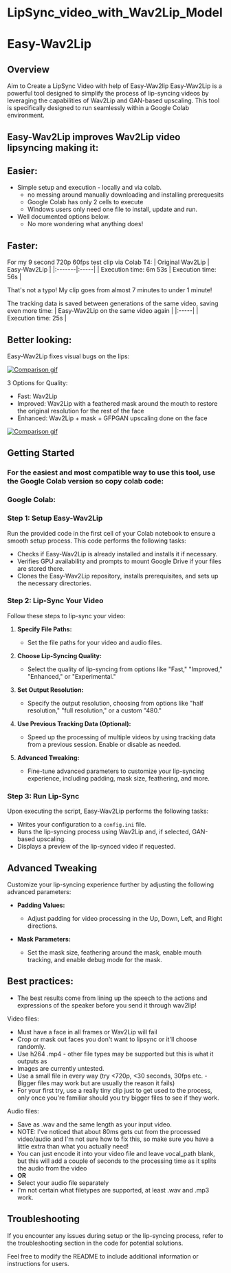 # LipSync_video_with_Wav2Lip_Model


 # Easy-Wav2Lip

## Overview
Aim to Create a LipSync Video with help of Easy-Wav2lip
Easy-Wav2Lip is a powerful tool designed to simplify the process of lip-syncing videos by leveraging the capabilities of Wav2Lip and GAN-based upscaling. This tool is specifically designed to run seamlessly within a Google Colab environment.

## Easy-Wav2Lip improves Wav2Lip video lipsyncing making it:

## Easier:
* Simple setup and execution - locally and via colab.
     * no messing around manually downloading and installing prerequesits
     * Google Colab has only 2 cells to execute
     * Windows users only need one file to install, update and run.
* Well documented options below.
     * No more wondering what anything does!

## Faster:
For my 9 second 720p 60fps test clip via Colab T4:
| Original Wav2Lip | Easy-Wav2Lip |
|:-------|:-----|
| Execution time: 6m 53s | Execution time: 56s |

That's not a typo! My clip goes from almost 7 minutes to under 1 minute!

The tracking data is saved between generations of the same video, saving even more time:
| Easy-Wav2Lip on the same video again |
|:-----|
| Execution time: 25s |

## Better looking:

Easy-Wav2Lip fixes visual bugs on the lips:

[![Comparison gif](https://github.com/anothermartz/Easy-Wav2Lip/releases/download/Prerequesits/wav2lipcomparison.gif)](https://github.com/anothermartz/Easy-Wav2Lip/releases/download/Prerequesits/wav2lipcomparison.gif)

3 Options for Quality:
* Fast: Wav2Lip
* Improved: Wav2Lip with a feathered mask around the mouth to restore the original resolution for the rest of the face
* Enhanced: Wav2Lip + mask + GFPGAN upscaling done on the face

[![Comparison gif](https://github.com/anothermartz/Easy-Wav2Lip/releases/download/Prerequesits/JPComparison.gif)](https://github.com/anothermartz/Easy-Wav2Lip/releases/download/Prerequesits/JPComparison.gif)




## Getting Started

### For the easiest and most compatible way to use this tool, use the Google Colab version so copy colab code:

### Google Colab:

### Step 1: Setup Easy-Wav2Lip
Run the provided code in the first cell of your Colab notebook to ensure a smooth setup process. This code performs the following tasks:

- Checks if Easy-Wav2Lip is already installed and installs it if necessary.
- Verifies GPU availability and prompts to mount Google Drive if your files are stored there.
- Clones the Easy-Wav2Lip repository, installs prerequisites, and sets up the necessary directories.

### Step 2: Lip-Sync Your Video
Follow these steps to lip-sync your video:

1. **Specify File Paths:**
   - Set the file paths for your video and audio files.

2. **Choose Lip-Syncing Quality:**
   - Select the quality of lip-syncing from options like "Fast," "Improved," "Enhanced," or "Experimental."

3. **Set Output Resolution:**
   - Specify the output resolution, choosing from options like "half resolution," "full resolution," or a custom "480."

4. **Use Previous Tracking Data (Optional):**
   - Speed up the processing of multiple videos by using tracking data from a previous session. Enable or disable as needed.

5. **Advanced Tweaking:**
   - Fine-tune advanced parameters to customize your lip-syncing experience, including padding, mask size, feathering, and more.

### Step 3: Run Lip-Sync
Upon executing the script, Easy-Wav2Lip performs the following tasks:

- Writes your configuration to a `config.ini` file.
- Runs the lip-syncing process using Wav2Lip and, if selected, GAN-based upscaling.
- Displays a preview of the lip-synced video if requested.

## Advanced Tweaking

Customize your lip-syncing experience further by adjusting the following advanced parameters:

- **Padding Values:**
  - Adjust padding for video processing in the Up, Down, Left, and Right directions.

- **Mask Parameters:**
  - Set the mask size, feathering around the mask, enable mouth tracking, and enable debug mode for the mask.

## Best practices:
* The best results come from lining up the speech to the actions and expressions of the speaker before you send it through wav2lip!

Video files:
* Must have a face in all frames or Wav2Lip will fail
* Crop or mask out faces you don't want to lipsync or it'll choose randomly.
* Use h264 .mp4 - other file types may be supported but this is what it outputs as
* Images are currently untested.
* Use a small file in every way (try <720p, <30 seconds, 30fps <b></b> etc. - Bigger files may work but are usually the reason it fails)
* For your first try, use a really tiny clip just to get used to the process, only once you're familiar should you try bigger files to see if they work.

Audio files:
* Save as .wav and the same length as your input video.
* NOTE: I've noticed that about 80ms gets cut from the processed video/audio and I'm not sure how to fix this, so make sure you have a little extra than what you actually need!
* You can just encode it into your video file and leave vocal_path blank, but this will add a couple of seconds to the processing time as it splits the audio from the video
* <b>OR</b>
* Select your audio file separately
* I'm not certain what filetypes are supported, at least .wav and .mp3 work.

## Troubleshooting
If you encounter any issues during setup or the lip-syncing process, refer to the troubleshooting section in the code for potential solutions.

Feel free to modify the README to include additional information or instructions for users.




